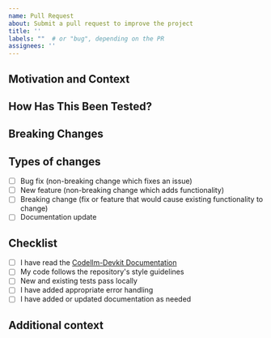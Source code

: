 ```yaml
---
name: Pull Request
about: Submit a pull request to improve the project
title: ''
labels: ""  # or "bug", depending on the PR
assignees: ''
---
```

<!-- Provide a brief summary of your changes -->
## Motivation and Context
<!-- Why is this change needed? What problem does it solve? -->

## How Has This Been Tested?
<!-- Have you tested this in a real application? Which scenarios were tested? -->

## Breaking Changes
<!-- Will users need to update their code or configurations? -->

## Types of changes
<!-- What types of changes does your code introduce? Put an `x` in all the boxes that apply: -->
- [ ] Bug fix (non-breaking change which fixes an issue)
- [ ] New feature (non-breaking change which adds functionality)
- [ ] Breaking change (fix or feature that would cause existing functionality to change)
- [ ] Documentation update

## Checklist
<!-- Go over all the following points, and put an `x` in all the boxes that apply. -->
- [ ] I have read the [Codellm-Devkit Documentation](https://codellm-devkit.info)
- [ ] My code follows the repository's style guidelines
- [ ] New and existing tests pass locally
- [ ] I have added appropriate error handling
- [ ] I have added or updated documentation as needed

## Additional context
<!-- Add any other context, implementation notes, or design decisions -->
